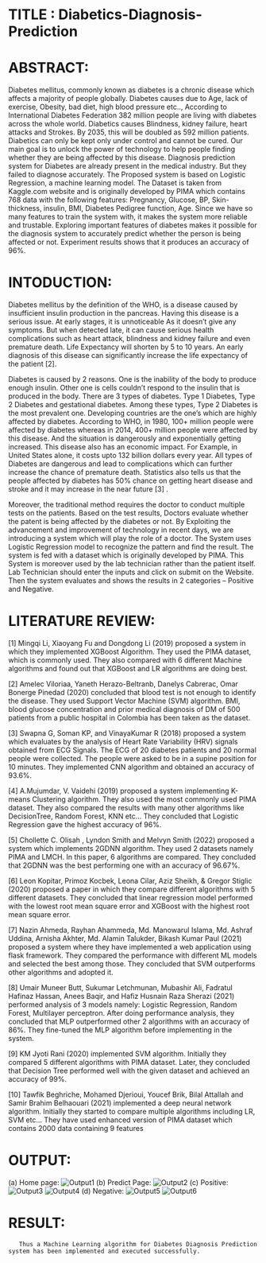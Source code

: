 # TITLE : Diabetics-Diagnosis-Prediction

# ABSTRACT: 
Diabetes mellitus, commonly known as diabetes is a chronic disease which affects a majority of people globally. Diabetes causes due to Age, lack of exercise, Obesity, bad diet, high blood pressure etc.., According to International Diabetes Federation 382 million people are living with diabetes across the whole world. Diabetics causes Blindness, kidney failure, heart attacks and Strokes. By 2035, this will be doubled as 592 million patients. Diabetics can only be kept only under control and cannot be cured. Our main goal is to unlock the power of technology to help people finding whether they are being affected by this disease. Diagnosis prediction system for Diabetes are already present in the medical industry. But they failed to diagnose accurately. The Proposed system is based on Logistic Regression, a machine learning model. The Dataset is taken from Kaggle.com website and is originally developed by PIMA which contains 768 data with the following features: Pregnancy, Glucose, BP, Skin-thickness, insulin, BMI, Diabetes Pedigree function, Age. Since we have so many features  to train the system with, it makes the system more reliable and trustable. Exploring important features of diabetes makes it possible for the diagnosis system to accurately predict whether the person is being  affected or not. Experiment results shows that it produces an accuracy of 96%.  

# INTODUCTION: 
Diabetes mellitus by the definition of the WHO, is a disease caused by insufficient insulin production in the pancreas. Having this disease is a serious issue. At early stages, it is unnoticeable As it doesn’t give any symptoms. But when detected late, it can cause serious health complications such as heart attack, blindness and kidney failure and even premature death. Life Expectancy will shorten by 5 to 10 years. An early diagnosis of this disease can significantly increase the life expectancy of the patient [2]. 

Diabetes is caused by 2 reasons. One is the inability of the body to produce enough insulin. Other one is cells couldn’t respond to the insulin that is produced in the body. There are 3 types of diabetes. Type 1 Diabetes, Type 2 Diabetes and gestational diabetes. Among these types, Type 2 Diabetes is the most prevalent one. Developing countries are the one’s which are highly affected by diabetes. According to WHO, in 1980, 100+ million people were affected by diabetes whereas in 2014, 400+ million people were affected by this disease. And the situation is dangerously and exponentially getting increased. This disease also has an economic impact. For Example, in United States alone, it costs upto 132 billion dollars every year. All types of Diabetes are dangerous and lead to complications which can further increase the chance of premature death. Statistics also tells us that the people affected by diabetes has 50% chance on getting heart disease and stroke and it may increase in the near future [3] .

Moreover, the traditional method requires the doctor to conduct multiple tests on the patients. Based on the test results, Doctors evaluate whether the patent is being affected by the diabetes or not. By Exploiting the advancement and improvement of technology in recent days, we are introducing a system which will play the role of a doctor. The System uses Logistic Regression model to recognize the pattern and find the result. The system is fed with a dataset which is originally developed by PIMA. This System is moreover used by the lab technician rather than the patient itself. Lab Technician should enter the inputs and click on submit on the Website. Then the system evaluates and shows the results in 2 categories – Positive and Negative. 

# LITERATURE REVIEW:
[1]   Mingqi  Li,   Xiaoyang  Fu and   Dongdong  Li     (2019)
proposed a system in which they implemented XGBoost Algorithm. They used the PIMA dataset, which is commonly used. They also compared with 6 different Machine algorithms and found out that XGBoost and LR algorithms are doing best.

[2] Amelec Viloriaa, Yaneth Herazo-Beltranb, Danelys Cabrerac, Omar Bonerge Pinedad (2020) concluded that blood test is not enough to identify the disease. They used Support Vector Machine (SVM) algorithm. BMI, blood glucose concentration and prior medical diagnosis of DM of 500 patients from a public hospital in Colombia has been taken as the dataset.

[3] Swapna G, Soman KP, and VinayaKumar R (2018) proposed a system which evaluates by the analysis of Heart Rate Variability (HRV) signals obtained from ECG Signals. 
The ECG of 20 diabetes patients and 20 normal people were collected. The people were asked to be in a supine position for 10 minutes. They implemented CNN algorithm and obtained an accuracy of 93.6%.  

[4] A.Mujumdar, V. Vaidehi (2019) proposed a system implementing K-means Clustering algorithm. They also used the most commonly used PIMA dataset. They also compared the results with many other algorithms like DecisionTree, Random Forest, KNN etc… They concluded that Logistic Regression gave the highest accuracy of 96%.

[5] Chollette C. Olisah , Lyndon Smith and Melvyn Smith (2022) proposed a system which implements 2GDNN algorithm. They used 2 datasets namely PIMA and LMCH. In this paper, 6 algorithms are compared. They concluded that 2GDNN was the best performing one with an accuracy of 96.67%.

[6] Leon Kopitar, Primoz Kocbek, Leona Cilar, Aziz Sheikh, & Gregor Stiglic (2020) proposed a paper in which they compare different algorithms with 5 different datasets. They concluded that linear regression model performed with the lowest root mean square error and XGBoost with the highest root mean square error.

[7] Nazin Ahmeda, Rayhan Ahammeda, Md. Manowarul Islama, Md. Ashraf Uddina, Arnisha Akhter, Md. Alamin Talukder, Bikash Kumar Paul (2021) proposed a system where they have implemented a web application using flask framework. They compared the performance with different ML models and selected the best among those. They concluded that SVM outperforms other algorithms and adopted it.

[8] Umair Muneer Butt, Sukumar Letchmunan, Mubashir Ali, Fadratul Hafinaz Hassan, Anees Baqir,  and Hafiz Husnain Raza Sherazi (2021) performed analysis of 3 models namely: Logistic Regression, Random Forest, Multilayer perceptron. After doing performance analysis, they concluded that MLP outperformed other 2 algorithms with an accuracy of 86%. They fine-tuned the MLP algorithm before implementing in the system.

[9] KM Jyoti Rani (2020) implemented SVM algorithm. Initially they compared 5 different algorithms with PIMA dataset. Later, they concluded that Decision Tree performed well with the given dataset and achieved an accuracy of 99%.

[10] Tawfik Beghriche, Mohamed Djerioui, Youcef Brik, Bilal Attallah and Samir Brahim Belhaouari (2021) implemented a deep neural network algorithm. Initially they started to compare multiple algorithms including LR, SVM etc… They have used enhanced version of PIMA dataset which contains 2000 data containing 9 features

# OUTPUT: 
(a) Home page: 
![Output1](https://github.com/Issac-art75/Diabetics-Diagnosis-Prediction/assets/74670759/430a4f7a-f994-49cd-bc05-299200182f49) 
(b) Predict Page: 
![Output2](https://github.com/Issac-art75/Diabetics-Diagnosis-Prediction/assets/74670759/6c0c9abb-ba8f-4f47-b861-a3678beb4445) 
(c) Positive: 
![Output3](https://github.com/Issac-art75/Diabetics-Diagnosis-Prediction/assets/74670759/8362db64-3e06-4abd-903e-4ce3b465f534) 
![Output4](https://github.com/Issac-art75/Diabetics-Diagnosis-Prediction/assets/74670759/e198275b-08a4-46e5-a7df-4afc3f42a96b) 
(d) Negative: 
![Output5](https://github.com/Issac-art75/Diabetics-Diagnosis-Prediction/assets/74670759/d8ae3905-a8ed-4994-ad05-d0f5f11c00bf) 
![Output6](https://github.com/Issac-art75/Diabetics-Diagnosis-Prediction/assets/74670759/c995616c-46dd-49ff-b938-f7b7fdc7b409)

# RESULT:
       Thus a Machine Learning algorithm for Diabetes Diagnosis Prediction system has been implemented and executed successfully.






